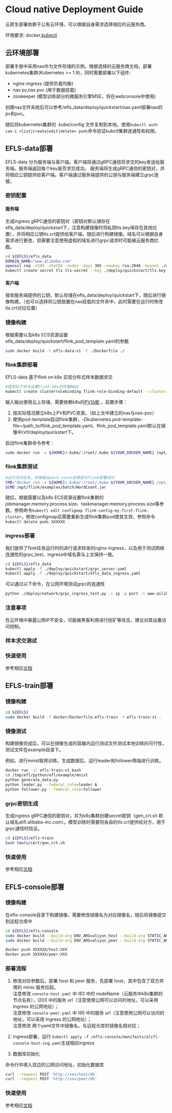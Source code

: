 # Cloud native Deployment Guide
云原生部署依赖于公有云环境，可以根据自身需求选择相应的云服务商。

环境要求: docker,[kubectl](https://kubernetes.io/docs/tasks/tools/)

## 云环境部署
部署手册中采用nas作为文件存储的示例。根据选择的云服务商文档，部署kubernetes集群(Kubernetes >= 1.9)，同时需要部署以下组件:
- nginx-ingress (提供负载均衡)
- nas pv,nas pvc (用于数据挂载)
- zookeeper (模型训练部分的微服务引擎MSE，将在webconsole中使用)

创建nas文件系统后可以参考/efls_data/deploy/quickstart/nas.yaml部署nas的pv和pvc。

随后将kubernetes集群的 .kube/config 文件复制到本地。使用`kubectl auth can-i <list|create|edit|delete> pods`命令验证kubctl集群连通性和权限。

## EFLS-data部署

EFLS-data 分为服务端与客户端。客户端将通过gRPC通信将求交的key发送给服务端，服务端返回每个key是否求交成功。
服务端将生成gRPC通信的密钥对，并将相应公钥提供给客户端。客户端通过服务端提供的公钥与服务端建立grpc连接。

### 密钥配置

#### 服务端
生成ingress gRPC通信的密钥对（密钥对默认储存在efls_data/deploy/quickstart下，注意构建镜像时将私钥tls.key保存在其他位置），并将相应公钥tls.crt提供给客户端，随后进行构建镜像。域名可以根据自身需求进行更改，但需要注意使用虚假的域名进行grpc请求时可能被云服务商拦截。
```bash
cd ${EFLS}/efls_data 
DOMAIN_NAME="www.alibaba.com"
openssl req -x509 -sha256 -nodes -days 365 -newkey rsa:2048 -keyout ./deploy/quickstart/tls.key -out ./deploy/quickstart/tls.crt -subj "/CN=${DOMAIN_NAME}/O=${DOMAIN_NAME}"
kubectl create secret tls tls-secret --key ./deploy/quickstart/tls.key --cert ./deploy/quickstart/tls.crt
```

#### 客户端
接收服务端提供的公钥，默认存储在efls_data/deploy/quickstart下，随后进行镜像构建。（也可以选择将公钥放置在nas挂载的文件夹中，此时需要在运行时修改tls.crt对应位置）

### 镜像构建

根据需要以及k8s ECS资源设置efls_data/deploy/quickstart/flink_pod_template.yaml的参数

```bash
sudo docker build -t efls-data:v1 -f ./Dockerfile ./
```

### flink集群部署
EFLS-data 基于flink on k8s 实现分布式样本数据求交
```bash
#使用如下命令设置Flink-k8s的所需RBAC
kubectl create clusterrolebinding flink-role-binding-default --clusterrole=edit --serviceaccount=default:default
```

输入输出使用云上存储，需要依赖k8s的[PV功能](https://kubernetes.io/docs/concepts/storage/persistent-volumes/) 。前置步骤：

1. 按实际情况建立k8s上PV和PVC资源。（如上文中建立的nas与nas-pvc）
2. 使用pod-template启动flink集群，-Dkubernetes.pod-template-file=/path_to/flink_pod_template.yaml。flink_pod_template.yaml默认在镜像中/xfl/deploy/quickstart下。

启动flink集群命令参考：
```bash
sudo docker run -v ${HOME}/.kube/:/root/.kube ${YOUR_DOCKER_NAME} /opt/flink/bin/kubernetes-session.sh -Dkubernetes.cluster-id=my-first-flink-cluster -Dkubernetes.container.image=${YOUR_DOCKER_NAME} -Dkubernetes.pod-template-file=/xfl/deploy/quickstart/flink_pod_template.yaml
```

### flink集群测试
```bash
#运行测试任务，终端输出word count结果即为flink部署成功
CMD="docker run -v ${HOME}/.kube/:/root/.kube ${YOUR_DOCKER_NAME} /opt/flink/bin/flink run --target kubernetes-session -Dkubernetes.cluster-id=my-first-flink-cluster"
$CMD /opt/flink/examples/batch/WordCount.jar
```

随后，根据需要以及k8s ECS资源设置flink集群的jobmanager.memory.process.size、taskmanager.memory.process.size等参数，参照命令`kubectl edit configmap flink-config-my-first-flink-cluster`，修改configmap后需要重新生成flink集群pod使其生效，参照命令`kubectl delete pods XXXXXX`

### ingress部署
我们提供了flink任务运行时的进行请求转发的nginx-ingress，以及用于测试网络连通性的grpc_test，ingress中域名需与上文保持一致。

```bash
cd ${EFLS}/efls_data
kubectl apply -f ./deploy/quickstart/grpc_server.yaml
kubectl apply -f ./deploy/quickstart/efls_data_ingress.yaml
```

可以通过以下命令，在公网环境测试grpc的连通性

```bash
python ./deploy/network/grpc_ingress_test.py -i ip -p port -n www.ailibaba.com
```

### 注意事项
在云环境中暴露公网IP不安全，可能被黑客利用进行挖矿等攻击，建议对其设置访问控制。

### 样本求交测试

### 快速使用
参考相应[文档](quick_start_efls_data_CN.md)


## EFLS-train部署

### 镜像构建

```bash
cd ${EFLS}
sudo docker build -f docker/Dockerfile.efls-train -t efls-train:v1 .
```

### 镜像测试

构建镜像完成后，可以在镜像生成的容器内运行测试文件测试本地训练的可行性，测试文件在example目录下。

例如，进行mnist联邦训练，生成数据后，运行leader和follower两端进行训练。

```bash
docker run -it efls-train:v1 bash
cd /tmp/efl/python/efl/example/mnist
python generate_data.py
python leader.py --federal_role=leader &
python follower.py --federal_role=follower
```

### grpc密钥生成
生成ingress gRPC通信的密钥对，并为k8s集群创建secret密钥（gen_crt.sh 默认域名alifl.alibaba-inc.com）。模型训练时需要将各自的tls.crt提供给对方，用于grpc通信时验证。
```bash
cd ${EFLS}/efls-train 
bash tools/cert/gen_crt.sh
```

### 快速使用
参考相应[文档](quick_start_efls_train_CN.md)

## EFLS-console部署

### 镜像构建
在efls-console目录下构建镜像，需要修改镜像名为对应镜像名，随后将镜像提交到远程仓库中
```bash
cd ${EFLS}/efls-console
sudo docker build --build-arg ENV_ARG=aliyun_host --build-arg STATIC_ARG=host --build-arg EXPOSE_ARG=5000 -t XXXXXX/host:XXX .
sudo docker build --build-arg ENV_ARG=aliyun_peer --build-arg STATIC_ARG=peer --build-arg EXPOSE_ARG=5001 -t XXXXXX/peer:XXX .

docker push XXXXXX/host:XXX
docker push XXXXXX/peer:XXX
```

### 部署流程
1. 修改对应参数后，部署 host 和 peer 服务，先部署 host，其中包含了双方共用的 minio 服务拉起。  
   注意修改 `console-host.yaml` 中 l83 中的 nodeName（云服务中k8s集群的节点名称），l203 中的服务 url（注意使用公网可以访问的地址，可以采用 Ingress 的公网地址）；  
   注意修改 `console-peer.yaml` 中 l95 中的服务 url（注意使用公网可以访问的地址，可以采用 Ingress 的公网地址）；  
   注意修改 两个yaml文件中镜像名，与远程仓库的镜像名相对应；
   
2. ingress部署，运行 `kubectl apply -f /efls-console/manifests/alifl-console-host-ing.yaml`生成相应ingress

3. 数据库初始化

命令行中填入双边的公网访问地址，初始化数据库
```bash
curl --request POST 'http://xxx/host/db'
curl --request POST 'http://xxx/peer/db'
```

### 快速使用
参考相应[文档](quick_start_efls_console_CN.md)
